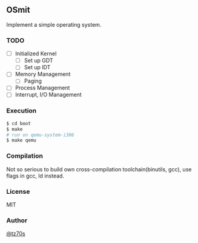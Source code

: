 ## OSmit

Implement a simple operating system.

### TODO
- [  ] Initialized Kernel
	- [  ] Set up GDT
	- [  ] Set up IDT
- [  ] Memory Management
	- [  ] Paging
- [  ] Process Management
- [  ] Interrupt, I/O Management 

### Execution
```bash
$ cd boot
$ make
# run on qemu-system-i386
$ make qemu
```

### Compilation
Not so serious to build own cross-compilation toolchain(binutils, gcc), use flags in gcc, ld instead.

### License
MIT

### Author
[@tz70s](https://twitter.com/tz70s)
